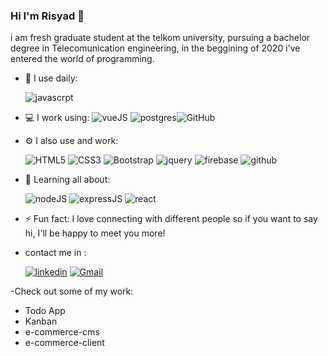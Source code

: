 ### Hi I'm Risyad 👋

i am fresh graduate student at the telkom university, pursuing a bachelor degree in Telecomunication engineering, in the beggining of 2020 i've entered the world of programming. 

- 🚀 I use daily:

  ![javascrpt](https://img.shields.io/badge/javascript%20-%23323330.svg?&style=for-the-badge&logo=javascript&logoColor=%23F7DF1E)
- 💻 I work using:
  ![vueJS](https://img.shields.io/badge/vuejs%20-%2335495e.svg?&style=for-the-badge&logo=vue.js&logoColor=%234FC08D)
  ![postgres](https://img.shields.io/badge/postgres-%23316192.svg?&style=for-the-badge&logo=postgresql&logoColor=white)![GitHub](https://img.shields.io/badge/github%20-%23121011.svg?&style=for-the-badge&logo=github&logoColor=white)

- ⚙️ I also use and work: 

  ![HTML5](https://img.shields.io/badge/html5%20-%23E34F26.svg?&style=for-the-badge&logo=html5&logoColor=white)
  ![CSS3](https://img.shields.io/badge/css3%20-%231572B6.svg?&style=for-the-badge&logo=css3&logoColor=white)
  ![Bootstrap](https://img.shields.io/badge/bootstrap%20-%23563D7C.svg?&style=for-the-badge&logo=bootstrap&logoColor=white)
  ![jquery](https://img.shields.io/badge/jquery%20-%230769AD.svg?&style=for-the-badge&logo=jquery&logoColor=white)
  ![firebase](https://img.shields.io/badge/firebase%20-%23039BE5.svg?&style=for-the-badge&logo=firebase)
  ![github](https://img.shields.io/badge/heroku%20-%23430098.svg?&style=for-the-badge&logo=heroku&logoColor=white)
- 🌱 Learning all about:

  ![nodeJS](https://img.shields.io/badge/node.js%20-%2343853D.svg?&style=for-the-badge&logo=node.js&logoColor=white)
![expressJS](https://img.shields.io/badge/express.js%20-%23404d59.svg?&style=for-the-badge) ![react](https://img.shields.io/badge/react%20-%2320232a.svg?&style=for-the-badge&logo=react&logoColor=%2361DAFB)

- ⚡️ Fun fact: I love connecting with different people so if you want to say hi, I'll be happy to meet you more!

-  contact me in :

    [![linkedin](https://img.shields.io/badge/-risyad_azhary%20-%230077B5.svg?&style=for-the-badge&logo=linkedin&logoColor=white)](https://www.linkedin.com/in/muhammad-risyad-azhary-571021112)
[![Gmail](https://img.shields.io/badge/-risyad01@gmail.com-c14438?style=for-the-badge&logo=Gmail&logoColor=white&link=mailto:risyad01@gmail.com)](mailto:risyad01@gmail.com)

-Check out some of my work:
* Todo App
* Kanban
* e-commerce-cms
* e-commerce-client

